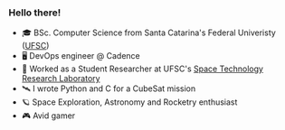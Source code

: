 ### Hello there!

- 🎓 BSc. Computer Science from Santa Catarina's Federal Univeristy ([UFSC](cco.ufsc.br))
- 🖥️ DevOps engineer @ Cadence
- 🔭 Worked as a Student Researcher at UFSC's [Space Technology Research Laboratory](https://github.com/spacelab-ufsc)
- 🛰️ I wrote Python and C for a CubeSat mission
- 🪐 Space Exploration, Astronomy and Rocketry enthusiast
- 🎮 Avid gamer
